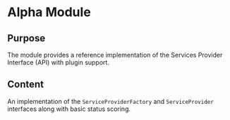 # Alpha Module

## Purpose
The module provides a reference implementation of the Services Provider Interface (API) with plugin support. 

## Content
An implementation of the `ServiceProviderFactory` and `ServiceProvider` interfaces along with basic status scoring.